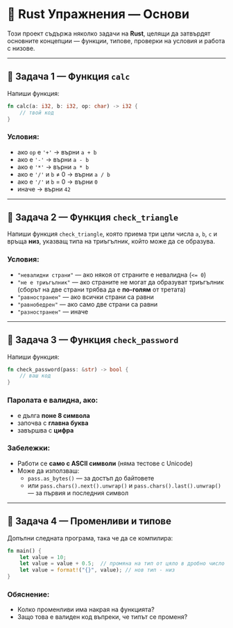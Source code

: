 # 🦀 Rust Упражнения — Основи

Този проект съдържа няколко задачи на **Rust**, целящи да затвърдят основните концепции — функции, типове, проверки на условия и работа с низове.

---

## 🧮 Задача 1 — Функция `calc`

Напиши функция:

```rust
fn calc(a: i32, b: i32, op: char) -> i32 {
    // твой код
}
```

### Условия:

- ако `op` е `'+'` → върни `a + b`
- ако е `'-'` → върни `a - b`
- ако е `'*'` → върни `a * b`
- ако е `'/'` и `b` ≠ 0 → върни `a / b`
- ако е `'/'` и `b` = 0 → върни `0`
- иначе → върни `42`

---

## 🔺 Задача 2 — Функция `check_triangle`

Напиши функция `check_triangle`, която приема три цели числа `a`, `b`, `c` и връща **низ**, указващ типа на триъгълник, който може да се образува.

### Условия:

- `"невалидни страни"` — ако някоя от страните е невалидна (`<= 0`)
- `"не е триъгълник"` — ако страните не могат да образуват триъгълник  
  (сборът на две страни трябва да е **по-голям** от третата)
- `"равностранен"` — ако всички страни са равни
- `"равнобедрен"` — ако само две страни са равни
- `"разностранен"` — иначе

---

## 🔐 Задача 3 — Функция `check_password`

Напиши функция:

```rust
fn check_password(pass: &str) -> bool {
    // ваш код
}
```

### Паролата е валидна, ако:

- е дълга **поне 8 символа**
- започва с **главна буква**
- завършва с **цифра**

### Забележки:

- Работи се **само с ASCII символи** (няма тестове с Unicode)
- Може да използваш:
  - `pass.as_bytes()` — за достъп до байтовете
  - или `pass.chars().next().unwrap()` и `pass.chars().last().unwrap()` — за първия и последния символ

---

## 🧠 Задача 4 — Променливи и типове

Допълни следната програма, така че да се компилира:

```rust
fn main() {
    let value = 10;
    let value = value + 0.5;  // промяна на тип от цяло в дробно число
    let value = format!("{}", value); // нов тип - низ 
}
```

### Обяснение:

- Колко променливи има накрая на функцията?
- Защо това е валиден код въпреки, че типът се променя?

